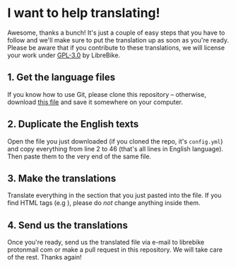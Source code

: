 # I want to help translating!

Awesome, thanks a bunch! It's just a couple of easy steps that you have to follow and we'll make sure to put the translation up as soon as you're ready. Please be aware that if you contribute to these translations, we will license your work under [GPL-3.0](https://github.com/librebike/librebike.github.io/blob/master/LICENSE) by LibreBike.

## 1. Get the language files

If you know how to use Git, please clone this repository – otherwise, download [this file](https://raw.githubusercontent.com/librebike/librebike.github.io/master/_config.yml) and save it somewhere on your computer.

## 2. Duplicate the English texts

Open the file you just downloaded (if you cloned the repo, it's ```config.yml```) and copy everything from line 2 to 46 (that's all lines in English language). Then paste them to the very end of the same file.

## 3. Make the translations

Translate everything in the section that you just pasted into the file. If you find HTML tags (e.g <a href="…"></a>), please do *not* change anything inside them.

## 4. Send us the translations

Once you're ready, send us the translated file via e-mail to librebike <AT> protonmail <DOT> com or make a pull request in this repository. We will take care of the rest. Thanks again!
